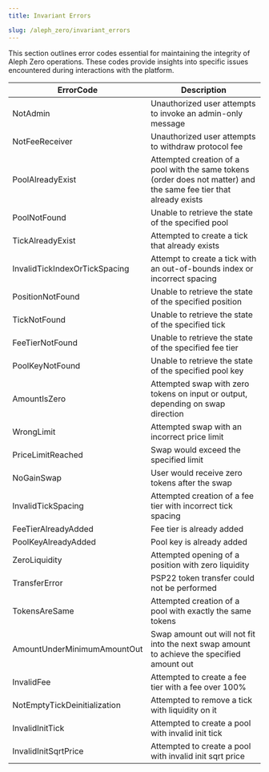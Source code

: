 ```yaml
---
title: Invariant Errors

slug: /aleph_zero/invariant_errors
---
```


This section outlines error codes essential for maintaining the integrity of Aleph Zero operations. These codes provide insights into specific issues encountered during interactions with the platform.

| ErrorCode                     | Description                                                                                                         |
| ----------------------------- | ------------------------------------------------------------------------------------------------------------------- |
| NotAdmin                      | Unauthorized user attempts to invoke an admin-only message                                                          |
| NotFeeReceiver                | Unauthorized user attempts to withdraw protocol fee                                                                 |
| PoolAlreadyExist              | Attempted creation of a pool with the same tokens (order does not matter) and the same fee tier that already exists |
| PoolNotFound                  | Unable to retrieve the state of the specified pool                                                                  |
| TickAlreadyExist              | Attempted to create a tick that already exists                                                                      |
| InvalidTickIndexOrTickSpacing | Attempt to create a tick with an out-of-bounds index or incorrect spacing                                           |
| PositionNotFound              | Unable to retrieve the state of the specified position                                                              |
| TickNotFound                  | Unable to retrieve the state of the specified tick                                                                  |
| FeeTierNotFound               | Unable to retrieve the state of the specified fee tier                                                              |
| PoolKeyNotFound               | Unable to retrieve the state of the specified pool key                                                              |
| AmountIsZero                  | Attempted swap with zero tokens on input or output, depending on swap direction                                     |
| WrongLimit                    | Attempted swap with an incorrect price limit                                                                        |
| PriceLimitReached             | Swap would exceed the specified limit                                                                               |
| NoGainSwap                    | User would receive zero tokens after the swap                                                                       |
| InvalidTickSpacing            | Attempted creation of a fee tier with incorrect tick spacing                                                        |
| FeeTierAlreadyAdded           | Fee tier is already added                                                                                           |
| PoolKeyAlreadyAdded           | Pool key is already added                                                                                           |
| ZeroLiquidity                 | Attempted opening of a position with zero liquidity                                                                 |
| TransferError                 | PSP22 token transfer could not be performed                                                                         |
| TokensAreSame                 | Attempted creation of a pool with exactly the same tokens                                                           |
| AmountUnderMinimumAmountOut   | Swap amount out will not fit into the next swap amount to achieve the specified amount out                          |
| InvalidFee                    | Attempted to create a fee tier with a fee over 100%                                                                 |
| NotEmptyTickDeinitialization  | Attempted to remove a tick with liquidity on it                                                                     |
| InvalidInitTick               | Attempted to create a pool with invalid init tick                                                                   |
| InvalidInitSqrtPrice          | Attempted to create a pool with invalid init sqrt price                                                             |
